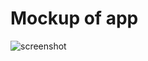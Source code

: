 # Mockup of app

![screenshot](https://github.com/s-kolbusz/Sleep-Go/blob/mockup/01.%20Mockup/Screenshots/v1.png)



